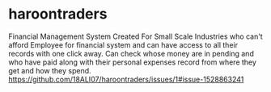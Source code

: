 # haroontraders
Financial Management System
Created For Small Scale Industries who can't afford Employee for financial system and can have access to all their records with one click away.
Can check whose money are in pending and who have paid along with their personal expenses record from where they get and how they spend.
https://github.com/18ALI07/haroontraders/issues/1#issue-1528863241
